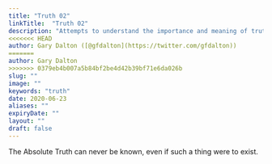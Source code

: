 ```yaml
---
title: "Truth 02"
linkTitle:  "Truth 02"
description: "Attempts to understand the importance and meaning of truth."
<<<<<<< HEAD
author: Gary Dalton ([@gfdalton](https://twitter.com/gfdalton))
=======
author: Gary Dalton
>>>>>>> 0379eb4b007a5b84bf2be4d42b39bf71e6da026b
slug: ""
image: ""
keywords: "truth"
date: 2020-06-23
aliases: ""
expiryDate: ""
layout: ""
draft: false
---
```



The Absolute Truth can never be known, even if such a thing were to exist.